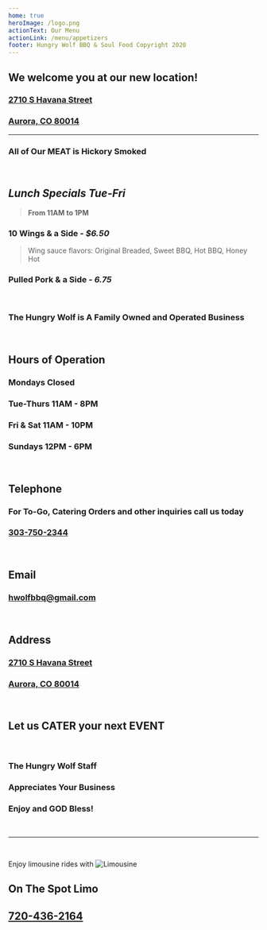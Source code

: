 ```yaml
---
home: true
heroImage: /logo.png
actionText: Our Menu
actionLink: /menu/appetizers
footer: Hungry Wolf BBQ & Soul Food Copyright 2020
---
```

  
  <h2 class="hwfb">We welcome you at our new location!</h2>
  <a href="https://goo.gl/maps/RXativMF9gdDsQxz9" target="_blank">
  <h3 class="reg">2710 S Havana Street</h3>
  <h3 class="reg">Aurora, CO 80014</h3>
  </a>
<hr>


<h3 class="hwfb">
All of Our MEAT is Hickory Smoked
</h3>

<br>

## _Lunch Specials Tue-Fri_
> **From 11AM to 1PM**


### 10 Wings & a Side - *$6.50*
> Wing sauce flavors: Original Breaded, Sweet BBQ, Hot BBQ, Honey Hot

### Pulled Pork & a Side - *6.75*

<br>

<h3 class="hwfb">The Hungry Wolf is A Family Owned and Operated Business</h3>

<br>

## Hours of Operation
<h3 class="reg flxb"><span>Mondays</span> <span>Closed</span></h3>
<h3 class="reg flxb"><span>Tue-Thurs</span> <span>11AM - 8PM</span></h3>
<h3 class="reg flxb"><span>Fri & Sat</span> <span>11AM - 10PM</span></h3>
<h3 class="reg flxb"><span>Sundays</span> <span>12PM - 6PM</span></h3>
<br>


## Telephone
<h3 class="hwfb">For To-Go, Catering Orders and other inquiries call us today</h3>
<h3 class="reg"><a href="tel:303-750-2344">303-750-2344</a></h3>

<br>

## Email

<h3 class="reg"><a href="mailto:hwolfbbq@gmail.com">hwolfbbq@gmail.com</a></h3>

<br>

## Address
<a href="https://goo.gl/maps/RXativMF9gdDsQxz9" target="_blank">
<h3 class="reg">2710 S Havana Street</h3>
<h3 class="reg">Aurora, CO 80014</h3>
</a>

<br>

<h2 class="hwfb">Let us <router-link to="/menu/catering" class="hwfr">CATER</router-link> your next <router-link to="/menu/events" class="hwfr">EVENT</router-link></h2>

<br>

<h3 class="hwfb">The Hungry Wolf Staff</h3>
<h3 class="hwfb">Appreciates Your Business</h3>
<h3 class="hwfb">Enjoy and GOD Bless!</h3>

<br>
<hr/>
<br>

<Banner>Enjoy limousine rides with</Banner>
<img src="pic1.jpg" alt="Limousine">
<h2 class="hwfb">On The Spot Limo</h2>
<h2 class="hwfb" id="#phone"><a href="tel:720-436-2164">720-436-2164</a></h2>
